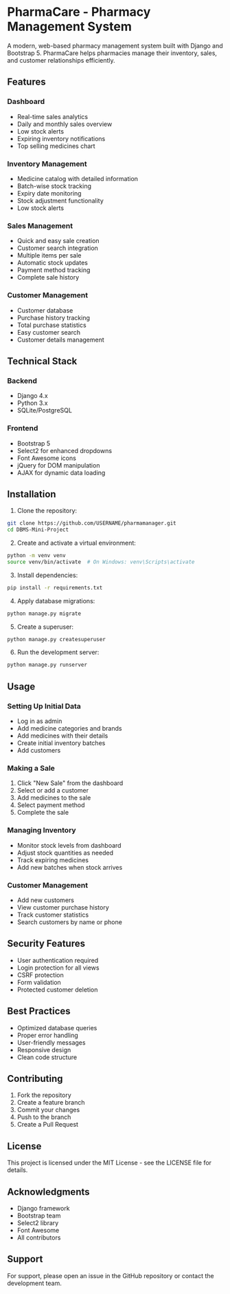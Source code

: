 # PharmaCare - Pharmacy Management System

A modern, web-based pharmacy management system built with Django and Bootstrap 5. PharmaCare helps pharmacies manage their inventory, sales, and customer relationships efficiently.

## Features

### Dashboard
- Real-time sales analytics
- Daily and monthly sales overview
- Low stock alerts
- Expiring inventory notifications
- Top selling medicines chart

### Inventory Management
- Medicine catalog with detailed information
- Batch-wise stock tracking
- Expiry date monitoring
- Stock adjustment functionality
- Low stock alerts

### Sales Management
- Quick and easy sale creation
- Customer search integration
- Multiple items per sale
- Automatic stock updates
- Payment method tracking
- Complete sale history

### Customer Management
- Customer database
- Purchase history tracking
- Total purchase statistics
- Easy customer search
- Customer details management

## Technical Stack

### Backend
- Django 4.x
- Python 3.x
- SQLite/PostgreSQL

### Frontend
- Bootstrap 5
- Select2 for enhanced dropdowns
- Font Awesome icons
- jQuery for DOM manipulation
- AJAX for dynamic data loading

## Installation

1. Clone the repository:
```bash
git clone https://github.com/USERNAME/pharmamanager.git
cd DBMS-Mini-Project
```

2. Create and activate a virtual environment:
```bash
python -m venv venv
source venv/bin/activate  # On Windows: venv\Scripts\activate
```

3. Install dependencies:
```bash
pip install -r requirements.txt
```

4. Apply database migrations:
```bash
python manage.py migrate
```

5. Create a superuser:
```bash
python manage.py createsuperuser
```

6. Run the development server:
```bash
python manage.py runserver
```

## Usage

### Setting Up Initial Data
- Log in as admin
- Add medicine categories and brands
- Add medicines with their details
- Create initial inventory batches
- Add customers

### Making a Sale
1. Click "New Sale" from the dashboard
2. Select or add a customer
3. Add medicines to the sale
4. Select payment method
5. Complete the sale

### Managing Inventory
- Monitor stock levels from dashboard
- Adjust stock quantities as needed
- Track expiring medicines
- Add new batches when stock arrives

### Customer Management
- Add new customers
- View customer purchase history
- Track customer statistics
- Search customers by name or phone

## Security Features
- User authentication required
- Login protection for all views
- CSRF protection
- Form validation
- Protected customer deletion

## Best Practices
- Optimized database queries
- Proper error handling
- User-friendly messages
- Responsive design
- Clean code structure

## Contributing

1. Fork the repository
2. Create a feature branch
3. Commit your changes
4. Push to the branch
5. Create a Pull Request

## License

This project is licensed under the MIT License - see the LICENSE file for details.

## Acknowledgments

- Django framework
- Bootstrap team
- Select2 library
- Font Awesome
- All contributors

## Support

For support, please open an issue in the GitHub repository or contact the development team.
